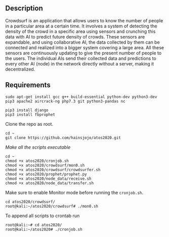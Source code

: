 ## Description

Crowdsurf is an application that allows users to know the number of people in a particular area at a certain time. It involves a system of detecting the density of the crowd in a specific area using sensors and crunching this data with AI to predict future density of crowds. These sensors are expandable, and using collaborative AI, the data collected by them can be connected and realized into a bigger system covering a large area. All these sensors are continuously updating to give the present number of people to the users. The individual AIs send their collected data and predictions to every other AI (node) in the network directly without a server, making it decentralized. 

## Requirements

```
sudo apt-get install gcc g++ build-essential python-dev python3-dev pip3 apache2 aircrack-ng php7.3 git python3-pandas nc
```

```
pip3 install django
pip3 install fbprophet
```

Clone the repo as root.

```
cd ~
git clone https://github.com/hainsjojo/atos2020.git
```

*Make all the scripts executable*
```
cd ~
chmod +x atos2020/cronjob.sh 
chmod +x atos2020/crowdsurf/mon0.sh 
chmod +x atos2020/crowdsurf/crowdsurfer.sh 
chmod +x atos2020/prophet/prophet.py 
chmod +x atos2020/node_data/receive.sh 
chmod +x atos2020/node_data/transfer.sh
```

Make sure to enable Monitor mode before running the `cronjob.sh`.
```
cd atos2020/crowdsurf/
root@kali:~/atos2020/crowdsurf# ./mon0.sh
```

To append all scripts to crontab run

```
root@kali:~# cd atos2020/
root@kali:~/atos2020# ./cronjob.sh
```
